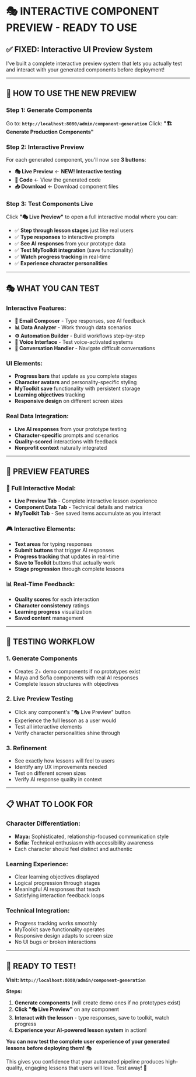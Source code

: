 # 🎭 **INTERACTIVE COMPONENT PREVIEW - READY TO USE**

## ✅ **FIXED: Interactive UI Preview System**

I've built a complete interactive preview system that lets you actually test and interact with your generated components before deployment!

---

## 🚀 **HOW TO USE THE NEW PREVIEW**

### **Step 1: Generate Components**
Go to: **`http://localhost:8080/admin/component-generation`**
Click: **"🏗️ Generate Production Components"**

### **Step 2: Interactive Preview**
For each generated component, you'll now see **3 buttons**:
- **🎭 Live Preview** ← **NEW! Interactive testing**
- **📄 Code** ← View the generated code
- **📥 Download** ← Download component files

### **Step 3: Test Components Live**
Click **"🎭 Live Preview"** to open a full interactive modal where you can:
- ✅ **Step through lesson stages** just like real users
- ✅ **Type responses** to interactive prompts
- ✅ **See AI responses** from your prototype data
- ✅ **Test MyToolkit integration** (save functionality)
- ✅ **Watch progress tracking** in real-time
- ✅ **Experience character personalities**

---

## 🎭 **WHAT YOU CAN TEST**

### **Interactive Features:**
- **📧 Email Composer** - Type responses, see AI feedback
- **📊 Data Analyzer** - Work through data scenarios  
- **⚙️ Automation Builder** - Build workflows step-by-step
- **🎤 Voice Interface** - Test voice-activated systems
- **💬 Conversation Handler** - Navigate difficult conversations

### **UI Elements:**
- **Progress bars** that update as you complete stages
- **Character avatars** and personality-specific styling
- **MyToolkit save** functionality with persistent storage
- **Learning objectives** tracking
- **Responsive design** on different screen sizes

### **Real Data Integration:**
- **Live AI responses** from your prototype testing
- **Character-specific** prompts and scenarios
- **Quality-scored** interactions with feedback
- **Nonprofit context** naturally integrated

---

## 🎯 **PREVIEW FEATURES**

### **📱 Full Interactive Modal:**
- **Live Preview Tab** - Complete interactive lesson experience
- **Component Data Tab** - Technical details and metrics
- **MyToolkit Tab** - See saved items accumulate as you interact

### **🎮 Interactive Elements:**
- **Text areas** for typing responses
- **Submit buttons** that trigger AI responses
- **Progress tracking** that updates in real-time
- **Save to Toolkit** buttons that actually work
- **Stage progression** through complete lessons

### **📊 Real-Time Feedback:**
- **Quality scores** for each interaction
- **Character consistency** ratings
- **Learning progress** visualization
- **Saved content** management

---

## 🚀 **TESTING WORKFLOW**

### **1. Generate Components**
- Creates 2+ demo components if no prototypes exist
- Maya and Sofia components with real AI responses
- Complete lesson structures with objectives

### **2. Live Preview Testing**
- Click any component's "🎭 Live Preview" button
- Experience the full lesson as a user would
- Test all interactive elements
- Verify character personalities shine through

### **3. Refinement**
- See exactly how lessons will feel to users
- Identify any UX improvements needed
- Test on different screen sizes
- Verify AI response quality in context

---

## 📋 **WHAT TO LOOK FOR**

### **Character Differentiation:**
- **Maya:** Sophisticated, relationship-focused communication style
- **Sofia:** Technical enthusiasm with accessibility awareness
- Each character should feel distinct and authentic

### **Learning Experience:**
- Clear learning objectives displayed
- Logical progression through stages  
- Meaningful AI responses that teach
- Satisfying interaction feedback loops

### **Technical Integration:**
- Progress tracking works smoothly
- MyToolkit save functionality operates
- Responsive design adapts to screen size
- No UI bugs or broken interactions

---

## 🎉 **READY TO TEST!**

**Visit: `http://localhost:8080/admin/component-generation`**

**Steps:**
1. **Generate components** (will create demo ones if no prototypes exist)
2. **Click "🎭 Live Preview"** on any component
3. **Interact with the lesson** - type responses, save to toolkit, watch progress
4. **Experience your AI-powered lesson system** in action!

**You can now test the complete user experience of your generated lessons before deploying them!** 🎭

This gives you confidence that your automated pipeline produces high-quality, engaging lessons that users will love. Test away! 🚀